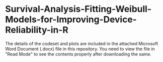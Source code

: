 # Survival-Analysis-Fitting-Weibull-Models-for-Improving-Device-Reliability-in-R

The details of the codeset and plots are included in the attached Microsoft Word Document (.docx) file in this repository. 
You need to view the file in "Read Mode" to see the contents properly after downloading the same.
